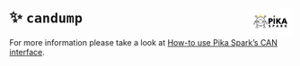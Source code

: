 <a href="https://pika-spark.io/"><img align="right" src="https://raw.githubusercontent.com/pika-spark/.github/main/logo/logo-pika-spark-bg-white.png" width="15%"></a>
:sparkles: `candump`
====================
For more information please take a look at [How-to use Pika Spark’s CAN interface](https://pika-spark.io/tutorials/how-to-can/).
